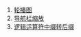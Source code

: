 1. [轮播图](https://lobfly.github.io/JsDemo-personal/%E8%BD%AE%E6%92%AD%E5%9B%BE/%E8%BD%AE%E6%92%AD%E5%9B%BE.html)
2. [导航栏缩放](https://lobfly.github.io/JsDemo-personal/%E9%A1%B6%E9%83%A8%E5%AF%BC%E8%88%AA%E6%A0%8F%E6%BB%9A%E5%8A%A8%E7%BC%A9%E6%94%BE/)
3. [逻辑运算符中缀转后缀](https://lobfly.github.io/JsDemo-personal/%E9%80%BB%E8%BE%91%E8%BF%90%E7%AE%97%E4%B8%AD%E7%BC%80%E8%BD%AC%E5%90%8E%E7%BC%80/)

